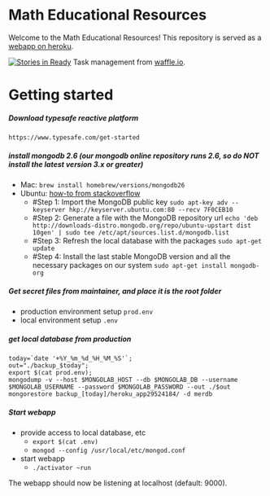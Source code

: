 Math Educational Resources
=================================

Welcome to the Math Educational Resources! This repository is served as a [webapp on heroku](http://merapp.herokuapp.com/).

[![Stories in Ready](https://badge.waffle.io/wayneyu/merapp.png?label=ready&title=Ready)](http://waffle.io/wayneyu/merapp) Task management from [waffle.io](https://waffle.io/).



Getting started
===============
##### Download typesafe reactive platform
```
https://www.typesafe.com/get-started
```

##### install mongodb 2.6 (our mongodb online repository runs 2.6, so do *NOT* install the latest version 3.x or greater)
  * Mac: `brew install homebrew/versions/mongodb26`
  * Ubuntu: [how-to from stackoverflow](http://stackoverflow.com/questions/28945921/e-unable-to-locate-package-mongodb-org)
    * #Step 1:  Import the MongoDB public key
    `sudo apt-key adv --keyserver hkp://keyserver.ubuntu.com:80 --recv 7F0CEB10`
    * #Step 2: Generate a file with the MongoDB repository url
    `echo 'deb http://downloads-distro.mongodb.org/repo/ubuntu-upstart dist 10gen' | sudo tee /etc/apt/sources.list.d/mongodb.list`
    * #Step 3: Refresh the local database with the packages
    `sudo apt-get update`
    * #Step 4: Install the last stable MongoDB version and all the necessary packages on our system
    `sudo apt-get install mongodb-org`

##### Get secret files from maintainer, and place it is the root folder
  * production environment setup `prod.env`
  * local environment setup `.env`

##### get local database from production

```
today=`date '+%Y_%m_%d_%H_%M_%S'`;
out="./backup_$today";
export $(cat prod.env);
mongodump -v --host $MONGOLAB_HOST --db $MONGOLAB_DB --username $MONGOLAB_USERNAME --password $MONGOLAB_PASSWORD --out ./$out
mongorestore backup_[today]/heroku_app29524184/ -d merdb
```

##### Start webapp
  * provide access to local database, etc
    * `export $(cat .env)`
    * `mongod --config /usr/local/etc/mongod.conf`
  * start webapp
    * `./activator ~run`

The webapp should now be listening at localhost (default: 9000).
